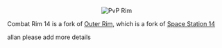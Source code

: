 <p align="center"> <img alt="PvP Rim" src="https://raw.githubusercontent.com/PixelTheKermit/PvP-RIM/master/Resources/Textures/Logo/logo.png" /></p>

Combat Rim 14 is a fork of [Outer Rim](https://github.com/moonheart08/outer-rim-14), which is a fork of [Space Station 14](https://spacestation14.io/)



allan please add more details